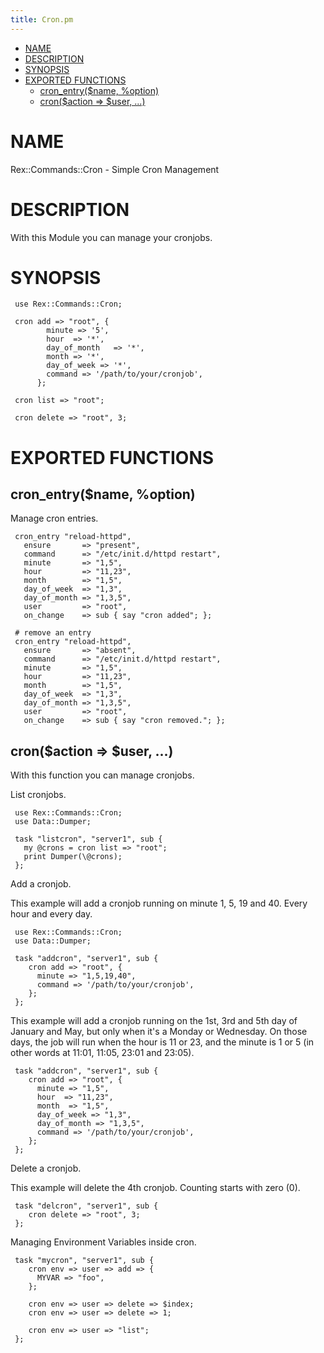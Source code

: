```yaml
---
title: Cron.pm
---
```


-   [NAME](#NAME)
-   [DESCRIPTION](#DESCRIPTION)
-   [SYNOPSIS](#SYNOPSIS)
-   [EXPORTED FUNCTIONS](#EXPORTED-FUNCTIONS)
    -   [cron\_entry($name, %option)](#cron_entry-name-option-)
    -   [cron($action =&gt; $user, ...)](#cron-action-user-...-)

# NAME

Rex::Commands::Cron - Simple Cron Management

# DESCRIPTION

With this Module you can manage your cronjobs.

# SYNOPSIS

     use Rex::Commands::Cron;
     
     cron add => "root", {
            minute => '5',
            hour  => '*',
            day_of_month   => '*',
            month => '*',
            day_of_week => '*',
            command => '/path/to/your/cronjob',
          };
     
     cron list => "root";
     
     cron delete => "root", 3;

# EXPORTED FUNCTIONS

## cron\_entry($name, %option)

Manage cron entries.

     cron_entry "reload-httpd",
       ensure       => "present",
       command      => "/etc/init.d/httpd restart",
       minute       => "1,5",
       hour         => "11,23",
       month        => "1,5",
       day_of_week  => "1,3",
       day_of_month => "1,3,5",
       user         => "root",
       on_change    => sub { say "cron added"; };
     
     # remove an entry
     cron_entry "reload-httpd",
       ensure       => "absent",
       command      => "/etc/init.d/httpd restart",
       minute       => "1,5",
       hour         => "11,23",
       month        => "1,5",
       day_of_week  => "1,3",
       day_of_month => "1,3,5",
       user         => "root",
       on_change    => sub { say "cron removed."; };

## cron($action =&gt; $user, ...)

With this function you can manage cronjobs.

List cronjobs.

     use Rex::Commands::Cron;
     use Data::Dumper;
     
     task "listcron", "server1", sub {
       my @crons = cron list => "root";
       print Dumper(\@crons);
     };

Add a cronjob.

This example will add a cronjob running on minute 1, 5, 19 and 40. Every hour and every day.

     use Rex::Commands::Cron;
     use Data::Dumper;
     
     task "addcron", "server1", sub {
        cron add => "root", {
          minute => "1,5,19,40",
          command => '/path/to/your/cronjob',
        };
     };

This example will add a cronjob running on the 1st, 3rd and 5th day of January and May, but only when it's a Monday or Wednesday. On those days, the job will run when the hour is 11 or 23, and the minute is 1 or 5 (in other words at 11:01, 11:05, 23:01 and 23:05).

     task "addcron", "server1", sub {
        cron add => "root", {
          minute => "1,5",
          hour  => "11,23",
          month  => "1,5",
          day_of_week => "1,3",
          day_of_month => "1,3,5",
          command => '/path/to/your/cronjob',
        };
     };

Delete a cronjob.

This example will delete the 4th cronjob. Counting starts with zero (0).

     task "delcron", "server1", sub {
        cron delete => "root", 3;
     };

Managing Environment Variables inside cron.

     task "mycron", "server1", sub {
        cron env => user => add => {
          MYVAR => "foo",
        };
     
        cron env => user => delete => $index;
        cron env => user => delete => 1;
     
        cron env => user => "list";
     };
